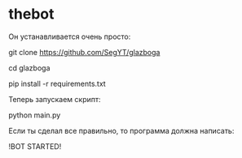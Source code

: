# thebot
Он устанавливается очень просто:

git clone https://github.com/SegYT/glazboga

cd glazboga

pip install -r requirements.txt

Теперь запускаем скрипт:

python main.py

Если ты сделал все правильно, то программа должна написать:

!BOT STARTED!
